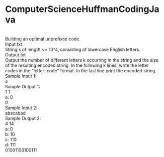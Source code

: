 # ComputerScienceHuffmanCodingJava
</br>
Building an optimal unprefixed code.
</br>
Input.txt
</br>
String s of length <= 10^4, consisting of lowercase English letters.
</br>
Output.txt
</br>
Output the number of different letters k occurring in the string and the size of the resulting encoded string. In the following k lines, write the letter codes in the "letter: code" format. In the last line print the encoded string.
</br>
Sample Input 1:
</br>
a
</br>
Sample Output 1:
</br>
1 1
</br>
a: 0
</br>
0
</br>
Sample Input 2:
</br>
abacabad
</br>
Sample Output 2:
</br>
4 14
</br>
a: 0
</br>
b: 10
</br>
c: 110
</br>
d: 111
</br>
01001100100111
